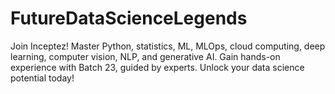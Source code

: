# FutureDataScienceLegends
Join Inceptez! Master Python, statistics, ML, MLOps, cloud computing, deep learning, computer vision, NLP, and generative AI. Gain hands-on experience with Batch 23, guided by experts. Unlock your data science potential today!
